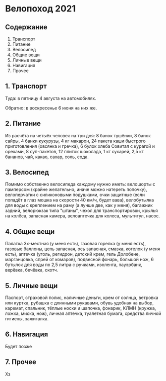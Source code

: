 # Велопоход 2021

## Содержание

1. Транспорт
2. Питание
3. Велосипед
4. Общие вещи
5. Личные вещи
6. Навигация
7. Прочее

## 1. Транспорт

Туда: в пятницу 4 августа на автомобилях.

Обратно: в воскресенье 6 июня на них же.

## 2. Питание

Из расчёта на четыёх человек на три дня: 8 банок тушёнки, 8 банок сайры, 4 банки кукурузы, 4 кг макарон, 24 пакета каши быстрого приготовления (овсянка и гречка), 6 булок хлеба Совитал с курагой и орехами, 8 суп-пакетов, 12 плиток шоколада, 1 кг сухарей, 2,5 кг бананов, чай, какао, сахар, соль, сода.

## 3. Велосипед

Помимо собственно велосипеда каждому нужно иметь: велошорты с памперсом (крайне желательно, иначе можно натереть попочку), велоперчатки с силиконовыми подушками, очки защитные (если попадёт в глаз мошка на скорости 40 км/ч, будет вава), велобутылка для воды с креплением на раму (а лучше две, как у меня), багажник задний, велорюкзак типа "штаны", чехол для транспортировки, крылья на колёса, запасная камера, велоаптечка для колеса, мультитул, насос.


## 4. Общие вещи

Палатка 3х-местная (у меня есть), газовая горелка (у меня есть), газовые баллоны, цепь запасная, ось запасная, смазка, котелок (у меня есть), аптечка (уголь, регидрон, детский крем, гель Долобене, марганцовка, спрей от комаров), подвесной фонарь, большой нож, 6 бутылок для воды по 2,5 литра с ручками, изолента, пауэрбанк, верёвка, бечёвка, скотч.


## 5. Личные вещи

Паспорт, страховой полис, наличные деньги, крем от солнца, ветровка или куртка, рубашка с длинными рукавами, обувь удобная на выбор, каремат, спальник, тёплые носки и шапочка, фонарик, КЛМН (кружка, ложка, миска, нож), личная аптечка, туалетная бумага, средства личной гигиены, зажигалка.

## 6. Навигация

Будет позже

## 7. Прочее

Хз
